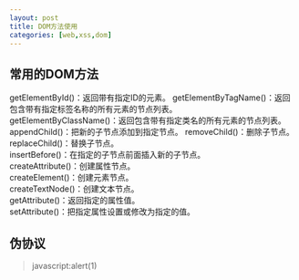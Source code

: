 ```yaml
---
layout: post
title: DOM方法使用
categories: [web,xss,dom]
---
```

## 常用的DOM方法
getElementById()：返回带有指定ID的元素。 
getElementByTagName()：返回包含带有指定标签名称的所有元素的节点列表。  
getElementByClassName()：返回包含带有指定类名的所有元素的节点列表。   
appendChild()：把新的子节点添加到指定节点。 
removeChild()：删除子节点。   
replaceChild()：替换子节点。   
insertBefore()：在指定的子节点前面插入新的子节点。  
createAttribute()：创建属性节点。   
createElement()：创建元素节点。  
createTextNode()：创建文本节点。  
getAttribute()：返回指定的属性值。  
setAttribute()：把指定属性设置或修改为指定的值。

## 伪协议
>javascript:alert(1)